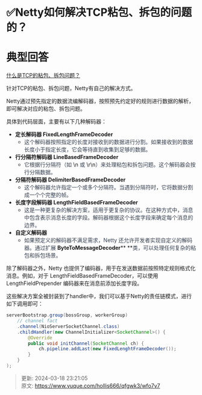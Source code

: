 # ✅Netty如何解决TCP粘包、拆包的问题的？

# 典型回答
[什么是TCP的粘包、拆包问题？](https://www.yuque.com/hollis666/qfgwk3/qotkxkmmhwo0i5os)



针对TCP的粘包、拆包问题，Netty有自己的解决方式。



Netty通过预先指定的数据流编解码器，按照预先约定好的规则进行数据的解析，即可解决对应的粘包、拆包问题。



具体到代码层面，主要有以下几种解码器：



+ **定长解码器 FixedLengthFrameDecoder**
    - <font style="color:rgb(55, 65, 81);">这个解码器按照指定的长度对接收到的数据进行分割。如果接收到的数据长度小于指定长度，它会等待直到收集到足够的数据。</font>
+ **行分隔符解码器 LineBasedFrameDecoder**
    - <font style="color:rgb(55, 65, 81);">它根据行分隔符（如 </font>\n<font style="color:rgb(55, 65, 81);"> 或 </font>\r\n<font style="color:rgb(55, 65, 81);">）来处理粘包和拆包问题。这个解码器会按行分隔数据。</font>
+ **分隔符解码器 DelimiterBasedFrameDecoder**
    - <font style="color:rgb(55, 65, 81);">这个解码器允许指定一个或多个分隔符。当遇到分隔符时，它将数据分割成一个个完整的帧。</font>
+ **长度字段解码器 LengthFieldBasedFrameDecoder**
    - <font style="color:rgb(55, 65, 81);">这是一种更复杂的解决方案，适用于更复杂的协议。在这种方式中，消息中包含表示消息长度的字段。解码器根据这个长度字段来确定每个消息的边界。</font>
+ **自定义解码器**
    - <font style="color:rgb(55, 65, 81);">如果预定义的解码器不满足需求，Netty 还允许开发者实现自定义的解码器。通过扩展 </font>**ByteToMessageDecoder****<font style="color:rgb(55, 65, 81);"> </font>**<font style="color:rgb(55, 65, 81);">类，可以处理任何复杂的粘包和拆包场景。</font>



除了解码器之外，Netty 也提供了编码器，用于在发送数据前按照特定规则格式化消息。例如，对于 LengthFieldBasedFrameDecoder，可以使用 LengthFieldPrepender 编码器来在消息前添加长度字段。



这些解决方案全被封装到了handler中，我们可以基于Netty的责任链模式，进行如下调用即可：



```java
serverBootstrap.group(bossGroup, workerGroup)
    // channel fact
    .channel(NioServerSocketChannel.class)
    .childHandler(new ChannelInitializer<SocketChannel>() {
        @Override
        public void initChannel(SocketChannel ch) {
            ch.pipeline.addLast(new FixedLenghtFrameDecoder());
        }
    }
);
```



> 更新: 2024-03-18 23:21:05  
> 原文: <https://www.yuque.com/hollis666/qfgwk3/wfo7v7>